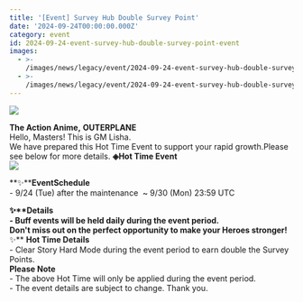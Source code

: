 ```yaml
---
title: '[Event] Survey Hub Double Survey Point'
date: '2024-09-24T00:00:00.000Z'
category: event
id: 2024-09-24-event-survey-hub-double-survey-point-event
images:
  - >-
    /images/news/legacy/event/2024-09-24-event-survey-hub-double-survey-point-event/dd90a5e5414246bb8ce3019165a7813a.webp
  - >-
    /images/news/legacy/event/2024-09-24-event-survey-hub-double-survey-point-event/4aeba603ee2d4ace8a3868642da99f1d.webp
---
```


![](/images/news/legacy/event/2024-09-24-event-survey-hub-double-survey-point-event/dd90a5e5414246bb8ce3019165a7813a.webp)  

**The Action Anime,** **OUTERPLANE**  
Hello, Masters! This is GM Lisha.  
We have prepared this Hot Time Event to support your rapid growth.Please see below for more details. **◈Hot Time Event**  
![](/images/news/legacy/event/2024-09-24-event-survey-hub-double-survey-point-event/4aeba603ee2d4ace8a3868642da99f1d.webp)  
  
**✨****EventSchedule**  
\- 9/24 (Tue) after the maintenance  ~ 9/30 (Mon) 23:59 UTC

  
**✨****Details**  
\- Buff events will be held daily during the event period.  
Don't miss out on the perfect opportunity to make your Heroes stronger!**✨** **Hot Time Details**  
\- Clear Story Hard Mode during the event period to earn double the Survey Points.  
**Please Note**  
\- The above Hot Time will only be applied during the event period.  
\- The event details are subject to change. Thank you.
